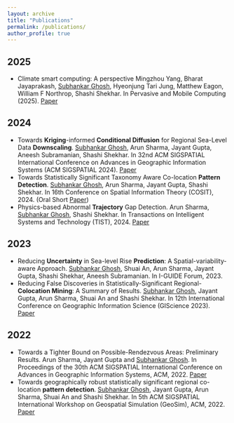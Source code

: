 ```yaml
---
layout: archive
title: "Publications"
permalink: /publications/
author_profile: true
---
```


<div class="publications">
  <h2 class="year">2025</h2>
  <ul class="paper-list">
    <li class="paper">
      <span class="title">Climate smart computing: A perspective</span>
      <span class="authors">Mingzhou Yang, Bharat Jayaprakash, <ins>Subhankar Ghosh</ins>, Hyeonjung Tari Jung, Matthew Eagon, William F Northrop, Shashi Shekhar.</span>
      <span class="venue">In Pervasive and Mobile Computing (2025). <a href="https://www.sciencedirect.com/science/article/pii/S1574119225000082" class="paper-link">Paper</a></span>
    </li>
  </ul>

  <h2 class="year">2024</h2>
  <ul class="paper-list">
    <li class="paper">
      <span class="title">Towards <b>Kriging</b>-informed <b>Conditional Diffusion</b> for Regional Sea-Level Data <b>Downscaling</b>.</span>
      <span class="authors"><ins>Subhankar Ghosh</ins>, Arun Sharma, Jayant Gupta, Aneesh Subramanian, Shashi Shekhar.</span>
      <span class="venue">In 32nd ACM SIGSPATIAL International Conference on Advances in Geographic Information Systems (ACM SIGSPATIAL 2024). <a href="https://dl.acm.org/doi/10.1145/3678717.3691304" class="paper-link">Paper</a></span>
    </li>
    <li class="paper">
      <span class="title">Towards Statistically Significant Taxonomy Aware Co-location <b>Pattern Detection</b>.</span>
      <span class="authors"><ins>Subhankar Ghosh</ins>, Arun Sharma, Jayant Gupta, Shashi Shekhar.</span>
      <span class="venue">In 16th Conference on Spatial Information Theory (COSIT), 2024. (Oral Short <a href="https://drops.dagstuhl.de/entities/document/10.4230/LIPIcs.COSIT.2024.25" class="paper-link">Paper</a>)</span>
    </li>
    <li class="paper">
      <span class="title">Physics-based Abnormal <b>Trajectory</b> Gap Detection.</span>
      <span class="authors">Arun Sharma, <ins>Subhankar Ghosh</ins>, Shashi Shekhar.</span>
      <span class="venue">In Transactions on Intelligent Systems and Technology (TIST), 2024. <a href="https://dl.acm.org/doi/abs/10.1145/3673235" class="paper-link">Paper</a></span>
    </li>
  </ul>

  <h2 class="year">2023</h2>
  <ul class="paper-list">
    <li class="paper">
      <span class="title">Reducing <b>Uncertainty</b> in Sea-level Rise <b>Prediction</b>: A Spatial-variability-aware Approach.</span>
      <span class="authors"><ins>Subhankar Ghosh</ins>, Shuai An, Arun Sharma, Jayant Gupta, Shashi Shekhar, Aneesh Subramanian.</span>
      <span class="venue">In I-GUIDE Forum, 2023.</span>
    </li>
    <li class="paper">
      <span class="title">Reducing False Discoveries in Statistically-Significant Regional-<b>Colocation Mining</b>: A Summary of Results.</span>
      <span class="authors"><ins>Subhankar Ghosh</ins>, Jayant Gupta, Arun Sharma, Shuai An and Shashi Shekhar.</span>
      <span class="venue">In 12th International Conference on Geographic Information Science (GIScience 2023). <a href="https://drops.dagstuhl.de/opus/volltexte/2023/18898/" class="paper-link">Paper</a></span>
    </li>
  </ul>

  <h2 class="year">2022</h2>
  <ul class="paper-list">
    <li class="paper">
      <span class="title">Towards a Tighter Bound on Possible-Rendezvous Areas: Preliminary Results.</span>
      <span class="authors">Arun Sharma, Jayant Gupta and <ins>Subhankar Ghosh</ins>.</span>
      <span class="venue">In Proceedings of the 30th ACM SIGSPATIAL International Conference on Advances in Geographic Information Systems, ACM, 2022. <a href="https://dl.acm.org/doi/abs/10.1145/3557915.3561033" class="paper-link">Paper</a></span>
    </li>
    <li class="paper">
      <span class="title">Towards geographically robust statistically significant regional co-location <b>pattern detection</b>.</span>
      <span class="authors"><ins>Subhankar Ghosh</ins>, Jayant Gupta, Arun Sharma, Shuai An and Shashi Shekhar.</span>
      <span class="venue">In 5th ACM SIGSPATIAL International Workshop on Geospatial Simulation (GeoSim), ACM, 2022. <a href="https://dl.acm.org/doi/abs/10.1145/3557989.3566158" class="paper-link">Paper</a></span>
    </li>
  </ul>
</div>
